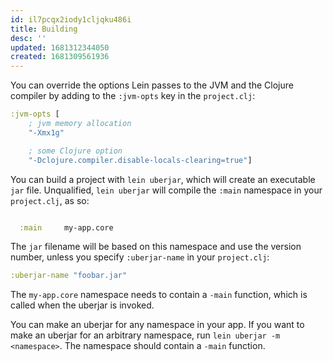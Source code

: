 ```yaml
---
id: il7pcqx2iody1cljqku486i
title: Building
desc: ''
updated: 1681312344050
created: 1681309561936
---
```


You can override the options Lein passes to the JVM and the Clojure compiler by adding to the `:jvm-opts` key in the `project.clj`:

```clojure
:jvm-opts [
    ; jvm memory allocation
    "-Xmx1g"

    ; some Clojure option
    "-Dclojure.compiler.disable-locals-clearing=true"]
```

You can build a project with `lein uberjar`, which will create an executable `jar` file. Unqualified, `lein uberjar` will compile the `:main` namespace in your `project.clj`, as so:

```clojure  :uberjar-name "mobiles-s3-url-signing-service.jar"

  :main     my-app.core
```

The `jar` filename will be based on this namespace and use the version number, unless you specify `:uberjar-name` in your `project.clj`:

```clojure
:uberjar-name "foobar.jar"
```

The `my-app.core` namespace needs to contain a `-main` function, which is called when the uberjar is invoked. 

You can make an uberjar for any namespace in your app. If you want to make an uberjar for an arbitrary namespace, run `lein uberjar -m <namespace>`. The namespace should contain a `-main` function. 